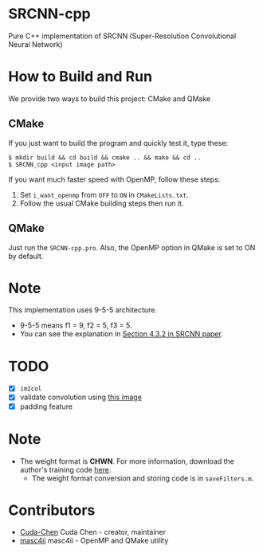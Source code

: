 # SRCNN-cpp
Pure C++ implementation of SRCNN (Super-Resolution Convolutional Neural Network)

# How to Build and Run
We provide two ways to build this project: CMake and QMake

## CMake
If you just want to build the program and quickly test it, type these:
```
$ mkdir build && cd build && cmake .. && make && cd ..
$ SRCNN_cpp <input image path>
```

If you want much faster speed with OpenMP, follow these steps:
1. Set `i_want_openmp` from `OFF` to `ON` in `CMakeLists.txt`.
2. Follow the usual CMake building steps then run it.

## QMake
Just run the `SRCNN-cpp.pro`. Also, the OpenMP option in QMake is set to ON by default.

# Note
This implementation uses 9-5-5 architecture.
- 9-5-5 means f1 = 9, f2 = 5, f3 = 5.
- You can see the explanation in [Section 4.3.2 in SRCNN paper](https://arxiv.org/pdf/1501.00092.pdf).

# TODO
- [x] `im2col`
- [x] validate convolution using [this image](https://zhuanlan.zhihu.com/p/63974249)
- [x] padding feature

# Note
- The weight format is **CHWN**. For more information, download the author's
training code [here](http://mmlab.ie.cuhk.edu.hk/projects/SRCNN.html).
    - The weight format conversion and storing code is in `saveFilters.m`.

# Contributors
- [Cuda-Chen](https://github.com/Cuda-Chen) Cuda Chen - creator, maintainer
- [masc4ii](https://github.com/masc4ii) masc4ii - OpenMP and QMake utility
